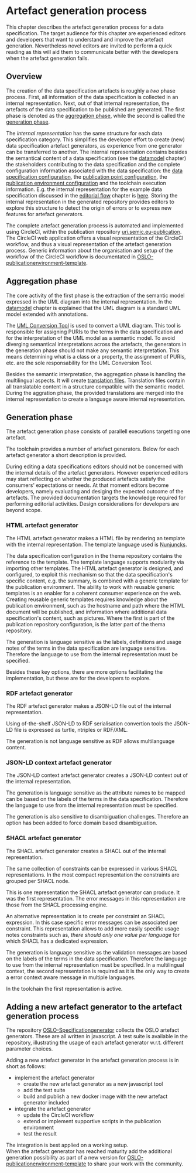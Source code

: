 # Artefact generation process

This chapter describes the artefact generation process for a data specification.
The target audience for this chapter are experienced editors and developers that want to understand and improve the artefact generation.
Nevertheless novel editors are invited to perform a quick reading as this will aid them to communicate better with the developers when the artefact generation fails.

## Overview

The creation of the data specification artefacts is roughly a *two* phase process. 
First, all information of the data specification is collected in an internal representation. 
Next, out of that internal representation, the artefacts of the data specification to be published are generated.
The first phase is denoted as the [aggregation phase](#Aggregation-phase), while the second is called the [generation phase](#Generation-phase).


The *internal representation* has the same structure for each data specification category. 
This simplifies the developer effort to create (new) data specification artefact generators, as experience from one generator can be transferred to another.
The internal representation contains besides the semantical content of a data specification (see the [datamodel](./datamodel.md) chapter) the stakeholders contributing to the data specification and the complete configuration information associated with the data specification:  the [data specification configuration](https://github.com/SEMICeu/uri.semic.eu-thema/blob/example/config/core-person.json), the [publication point configuration](https://github.com/SEMICeu/uri.semic.eu-publication/blob/example/config/dev/publication.json), the [publication environment configuration](https://github.com/SEMICeu/uri.semic.eu-publication/blob/example/config/config.json) and the toolchain execution information.
E.g. the internal representation for the example data specification discussed in the [editorial flow](./editorial_flow.md) chapter is [here](https://github.com/SEMICeu/uri.semic.eu-generated/blob/example/report/doc/core-vocabulary/core-person/all-core-person-ap.jsonld).
Storing the internal representation in the generated repository provides editors to explore this structure to detect the origin of errors or to express new features for artefact generators.

The complete artefact generation process is automated and implemented using CircleCI, within the publication repository [uri.semic.eu-publication](https://github.com/SEMICeu/uri.semic.eu-publication). 
The CircleCI web application offers a visual representation of the CircleCI workflow, and thus a visual representation of the artefact generation process.
Generic information about the organisation and setup of the workflow of the CircleCI workflow is documentated in [OSLO-publicationenvironment-template](https://github.com/Informatievlaanderen/OSLO-publicationenvironment-template).


## Aggregation phase 

The core activity of the first phase is the extraction of the semantic model expressed in the UML diagram into the internal representation.
In the [datamodel](./datamodel.md) chapter is explained that the UML diagram is a standard UML model extended with annotations.

The [UML Conversion Tool](https://github.com/Informatievlaanderen/OSLO-EA-to-RDF) is used to convert a UML diagram.
This tool is responsible for assigning PURIs to the terms in the data specification and for the interpretation of the UML model as a semantic model.
To avoid diverging semantical interpretations across the artefacts, the generators in the generation phase should not make any semantic interpretation. 
This means determining what is a class or a property, the assignment of PURIs, etc. are the sole responsability for the UML Conversion Tool.

Besides the semantic interpretation, the aggregation phase is handling the multilingual aspects.
It will create [translation files](https://github.com/SEMICeu/uri.semic.eu-generated/blob/example/report/doc/core-vocabulary/core-person/translation/core-person-ap_de.json). 
Translation files contain all translatable content in a structure compatible with the semantic model.
During the aggration phase, the provided translations are merged into the internal representation to create a language aware internal representation.



## Generation phase 

The artefact generation phase consists of parallell executions targetting one artefact.

The toolchain provides a number of artefact generators. 
Below for each artefact generator a short description is provided.

During editing a data specifications editors should not be concerned with the internal details of the artefact generators.
However experienced editors may start reflecting on whether the produced artefacts satisfy the consumers' expectations or needs.
At that moment editors become developers, namely evaluating and desiging the expected outcome of the artefacts.
The provided documentation targets the knowledge required for performing editorial activities. 
Design considerations for developers are beyond scope.

### HTML artefact generator

The HTML artefact generator makes a HTML file by rendering an template with the internal representation.
The template language used is [Nunjuncks](https://mozilla.github.io/nunjucks/).

The data specification configuration in the thema repository contains the reference to the template.
The template language supports modularity via importing other templates. 
The HTML artefact generator is designed, and configured, to exploit this mechanism so that the data specification's specific content, e.g. the summary,  is combined with a generic template for the publication environment.
The ability to work with reusable generic templates is an enabler for a coherent consumer experience on the web.
Creating reusable generic templates requires knowledge about the publication environment, such as the hostname and path where the HTML document will be published, and information where additional data specification's content, such as pictures.
Where the first is part of the publication repository configuration, is the latter part of the thema repository. 

The generation is language sensitive as the labels, definitions and usage notes of the terms in the data specification are language sensitive.
Therefore the language to use from the internal representation must be specified.

Besides these key options, there are more options facilitating the implementation, but these are for the developers to explore. 


### RDF artefact generator

The RDF artefact generator makes a JSON-LD file out of the internal representation.

Using of-the-shelf JSON-LD to RDF serialisation convertion tools the JSON-LD file is expressed as turtle, ntriples or RDF/XML.

The generation is not language sensitive as RDF allows multilanguage content.

### JSON-LD context artefact generator

The JSON-LD context artefact generator creates a JSON-LD context out of the internal representation.

The generation is language sensitive as the attribute names to be mapped can be based on the labels of the terms in the data specification.
Therefore the language to use from the internal representation must be specified.

The generation is also sensitive to disambiguation challenges. 
Therefore an option has been added to force domain based disambiguation.

### SHACL artefact generator

The SHACL artefact generator creates a SHACL out of the internal representation.

The same collection of constraints can be expressed in various SHACL representations.
In the most compact representation the constraints are grouped per SHACL node.

This is one representation the SHACL artefact generator can produce. 
It was the first representation.
The error messages in this representation are those from the SHACL processing engine.

An alternative representation is to create per constraint an SHACL expression.
In this case specific error messages can be associated per constraint.
This representation allows to add more easily specific usage notes constraints such as, _there should only one value per language_ for which SHACL has a dedicated expression.

The generation is language sensitive as the validation messages are based on the labels of the terms in the data specification.
Therefore the language to use from the internal representation must be specified.
In a multilingual context, the second representation is required as it is the only way to create a error context aware message in multiple languages.

In the toolchain the first representation is active.

 

## Adding a new artefact generator to the artefact generation process

The repository [OSLO-Specificationgenerator](https://github.com/Informatievlaanderen/OSLO-SpecificationGenerator) collects the OSLO artefact generators.
These are all written in javascript. 
A test suite is available in the repository, illustrating the usage of each artefact generator w.r.t. different parameter choices.

Adding a new artefact generator in the artefact generation process is in short as follows:
   - implement the artefact generator
       - create the new artefact generator as a new javascript tool
       - add the test suite
       - build and publish a new docker image with the new artefact generator included
   - integrate the artefact generator
       - update the CircleCI workflow
       - extend or implement supportive scripts in the publication environment
       - test the result

The integration is best applied on a working setup.  
When the artefact generator has reached maturity add the additional generation possibility as part of a new version for
[OSLO-publicationenvironment-template](https://github.com/Informatievlaanderen/OSLO-publicationenvironment-template) to share your work with the community.




